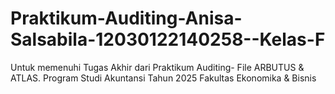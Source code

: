 # Praktikum-Auditing-Anisa-Salsabila-12030122140258--Kelas-F
Untuk memenuhi Tugas Akhir dari Praktikum Auditing- File ARBUTUS &amp; ATLAS. Program Studi Akuntansi Tahun 2025 Fakultas Ekonomika &amp; Bisnis
